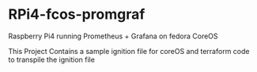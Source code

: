 # RPi4-fcos-promgraf
Raspberry Pi4 running Prometheus + Grafana on fedora CoreOS

This Project Contains a sample ignition file for coreOS and terraform code to transpile the ignition file
